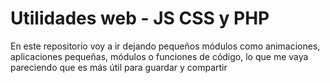 # Utilidades web - JS CSS y PHP
 En este repositorio voy a ir dejando pequeños módulos como animaciones, aplicaciones pequeñas, módulos o funciones de código, lo que me vaya pareciendo que es más útil para guardar y compartir
